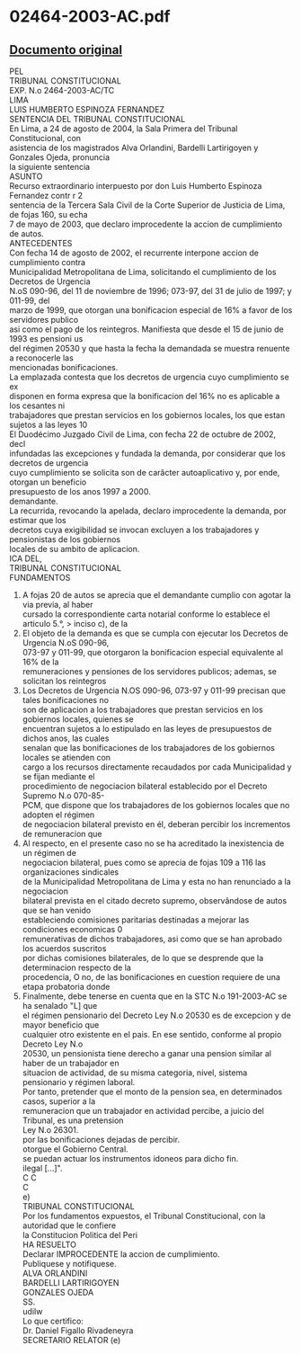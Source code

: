 
02464-2003-AC.pdf
=================
  
[Documento original](https://tc.gob.pe/jurisprudencia/2004/02464-2003-AC.pdf)  
---  
PEL  
TRIBUNAL CONSTITUCIONAL  
EXP. N.o 2464-2003-AC/TC  
LIMA  
LUIS HUMBERTO ESPINOZA FERNANDEZ  
SENTENCIA DEL TRIBUNAL CONSTITUCIONAL  
En Lima, a 24 de agosto de 2004, la Sala Primera del Tribunal Constitucional, con  
asistencia de los magistrados Alva Orlandini, Bardelli Lartirigoyen y Gonzales Ojeda, pronuncia  
la siguiente sentencia  
ASUNTO  
Recurso extraordinario interpuesto por don Luis Humberto Espinoza Fernandez contr r 2  
sentencia de la Tercera Sala Civil de la Corte Superior de Justicia de Lima, de fojas 160, su echa  
7 de mayo de 2003, que declaro improcedente la accion de cumplimiento de autos.  
ANTECEDENTES  
Con fecha 14 de agosto de 2002, el recurrente interpone accion de cumplimiento contra  
Municipalidad Metropolitana de Lima, solicitando el cumplimiento de los Decretos de Urgencia  
N.oS 090-96, del 11 de noviembre de 1996; 073-97, del 31 de julio de 1997; y 011-99, del  
marzo de 1999, que otorgan una bonificacion especial de 16% a favor de los servidores publico  
asi como el pago de los reintegros. Manifiesta que desde el 15 de junio de 1993 es pensioni us  
del régimen 20530 y que hasta la fecha la demandada se muestra renuente a reconocerle las  
mencionadas bonificaciones.  
La emplazada contesta que los decretos de urgencia cuyo cumplimiento se ex  
disponen en forma expresa que la bonificacion del 16% no es aplicable a los cesantes ni  
trabajadores que prestan servicios en los gobiernos locales, los que estan sujetos a las leyes 10  
El Duodécimo Juzgado Civil de Lima, con fecha 22 de octubre de 2002, decl  
infundadas las excepciones y fundada la demanda, por considerar que los decretos de urgencia  
cuyo cumplimiento se solicita son de carâcter autoaplicativo y, por ende, otorgan un beneficio  
presupuesto de los anos 1997 a 2000.  
demandante.  
La recurrida, revocando la apelada, declaro improcedente la demanda, por estimar que los  
decretos cuya exigibilidad se invocan excluyen a los trabajadores y pensionistas de los gobiernos  
locales de su ambito de aplicacion.  
ICA DEL,  
TRIBUNAL CONSTITUCIONAL  
FUNDAMENTOS  
1. A fojas 20 de autos se aprecia que el demandante cumplio con agotar la via previa, al haber  
cursado la correspondiente carta notarial conforme lo establece el articulo 5.°, > inciso c), de la  
2. El objeto de la demanda es que se cumpla con ejecutar los Decretos de Urgencia N.oS 090-96,  
073-97 y 011-99, que otorgaron la bonificacion especial equivalente al 16% de la  
remuneraciones y pensiones de los servidores publicos; ademas, se solicitan los reintegros  
3. Los Decretos de Urgencia N.OS 090-96, 073-97 y 011-99 precisan que tales bonificaciones no  
son de aplicacion a los trabajadores que prestan servicios en los gobiernos locales, quienes se  
encuentran sujetos a lo estipulado en las leyes de presupuestos de dichos anos, las cuales  
senalan que las bonificaciones de los trabajadores de los gobiernos locales se atienden con  
cargo a los recursos directamente recaudados por cada Municipalidad y se fijan mediante el  
procedimiento de negociacion bilateral establecido por el Decreto Supremo N.o 070-85-  
PCM, que dispone que los trabajadores de los gobiernos locales que no adopten el régimen  
de negociacion bilateral previsto en él, deberan percibir los incrementos de remuneracion que  
4. Al respecto, en el presente caso no se ha acreditado la inexistencia de un régimen de  
negociacion bilateral, pues como se aprecia de fojas 109 a 116 las organizaciones sindicales  
de la Municipalidad Metropolitana de Lima y esta no han renunciado a la negociacion  
bilateral prevista en el citado decreto supremo, observândose de autos que se han venido  
estableciendo comisiones paritarias destinadas a mejorar las condiciones economicas 0  
remunerativas de dichos trabajadores, asi como que se han aprobado los acuerdos suscritos  
por dichas comisiones bilaterales, de lo que se desprende que la determinacion respecto de la  
procedencia, O no, de las bonificaciones en cuestion requiere de una etapa probatoria donde  
5. Finalmente, debe tenerse en cuenta que en la STC N.o 191-2003-AC se ha senalado "L] que  
el régimen pensionario del Decreto Ley N.o 20530 es de excepcion y de mayor beneficio que  
cualquier otro existente en el pais. En ese sentido, conforme al propio Decreto Ley N.o  
20530, un pensionista tiene derecho a ganar una pension similar al haber de un trabajador en  
situacion de actividad, de su misma categoria, nivel, sistema pensionario y régimen laboral.  
Por tanto, pretender que el monto de la pension sea, en determinados casos, superior a la  
remuneracion que un trabajador en actividad percibe, a juicio del Tribunal, es una pretension  
Ley N.o 26301.  
por las bonificaciones dejadas de percibir.  
otorgue el Gobierno Central.  
se puedan actuar los instrumentos idoneos para dicho fin.  
ilegal [...]".  
C C  
C  
e)  
TRIBUNAL CONSTITUCIONAL  
Por los fundamentos expuestos, el Tribunal Constitucional, con la autoridad que le confiere  
la Constitucion Politica del Peri  
HA RESUELTO  
Declarar IMPROCEDENTE la accion de cumplimiento.  
Publiquese y notifiquese.  
ALVA ORLANDINI  
BARDELLI LARTIRIGOYEN  
GONZALES OJEDA  
SS.  
udilw  
Lo que certifico:  
Dr. Daniel Figallo Rivadeneyra  
SECRETARIO RELATOR (e)